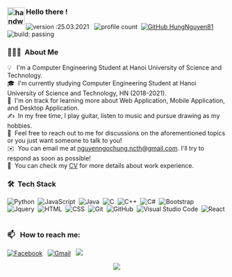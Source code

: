 
### <img alt="handwavegif" src="https://user-images.githubusercontent.com/39513876/112366216-8cfe7400-8cfe-11eb-8116-7d3dbae20e97.gif" width='40' align="left"/> Hello there !
![version :25.03.2021](https://img.shields.io/badge/version-25.03.2021-informational) &nbsp;
![profile count](https://komarev.com/ghpvc/?username=AbhishekSinghDhadwal&color=red)&nbsp;
[![GitHub HungNguyen81](https://img.shields.io/github/followers/HungNguyen81?label=follow&style=social)](https://github.com/HungNguyen81)&nbsp;
![build: passing](https://img.shields.io/badge/build-passing-success)
### 👨🏻‍💻 &nbsp;About Me

💡 &nbsp; I'm a Computer Engineering Student at Hanoi University of Science and Technology.\
🎓 &nbsp;I'm currently studying Computer Engineering Student at Hanoi University of Science and Technology, HN (2018-2021).\
🌱 &nbsp;I'm on track for learning more about Web Application, Mobile Application, and Desktop Application.\
✍️ &nbsp;In my free time, I play guitar, listen to music and pursue drawing as my hobbies.\
💬 &nbsp;Feel free to reach out to me for discussions on the aforementioned topics or you just want someone to talk to you!\
✉️ &nbsp;You can email me at nguyenngochung.ncth@gmail.com. I'll try to respond as soon as possible!\
📄 &nbsp;You can check my [CV](https://drive.google.com/file/d/10LqyB2oMqc0-UJYViXUjatiNs9bfs-H6/view?usp=sharing) for more details about work experience.


### 🛠 &nbsp;Tech Stack

![Python](https://img.shields.io/badge/-Python-05122A?style=flat&logo=python)&nbsp;
![JavaScript](https://img.shields.io/badge/-JavaScript-05122A?style=flat&logo=javascript)&nbsp;
![Java](https://img.shields.io/badge/-Java-05122A?style=flat&logo=Java&logoColor=FFA518)&nbsp;
![C](https://img.shields.io/badge/-C-05122A?style=flat&logo=C&logoColor=A8B9CC)&nbsp;
![C++](https://img.shields.io/badge/-C++-05122A?style=flat&logo=C%2B%2B&logoColor=00599C)&nbsp;
![C#](https://img.shields.io/badge/c%23-%2305122A.svg?&logo=c-sharp&logoColor=white)&nbsp;
![Bootstrap](https://img.shields.io/badge/-Bootstrap-05122A?style=flat&logo=bootstrap&logoColor=563D7C)\
![Jquery](https://img.shields.io/badge/jquery-%230769AD.svg?&logo=jquery&logoColor=white)&nbsp;
![HTML](https://img.shields.io/badge/-HTML-05122A?style=flat&logo=HTML5)&nbsp;
![CSS](https://img.shields.io/badge/-CSS-05122A?style=flat&logo=CSS3&logoColor=1572B6)&nbsp;
![Git](https://img.shields.io/badge/-Git-05122A?style=flat&logo=git)&nbsp;
![GitHub](https://img.shields.io/badge/-GitHub-05122A?style=flat&logo=github)&nbsp;
![Visual Studio Code](https://img.shields.io/badge/-Visual%20Studio%20Code-05122A?style=flat&logo=visual-studio-code&logoColor=007ACC)&nbsp;
![React](https://img.shields.io/badge/react-%2305122A.svg?&logo=react&logoColor=%2361DAFB)&nbsp;


### 📫 &nbsp; How to reach me:


<a href="https://www.facebook.com/hungnguyen.ncth/"><img alt="Facebook" src="https://img.shields.io/badge/Facebook-%231877F2.svg?&style=flat&logo=Facebook&logoColor=white"/></a> &nbsp;
<a href="mailto:nguyenngochung.ncth@gmail.com"><img alt="Gmail" src="https://img.shields.io/badge/Gmail-D14836?style=flat&logo=gmail&logoColor=white" /></a> &nbsp;
<a href="https://instagram.com/nguyen.hung81"><img src="https://img.shields.io/badge/-@abhi__1507_-E4405F?style=flat&logo=Instagram&logoColor=white"/></a> &nbsp;

<div align="center">
    <img src="https://github-readme-stats.vercel.app/api?username=HungNguyen81&show_icons=true&theme=vue-dark"/>
</div>
<!--
**HungNguyen81/HungNguyen81** is a ✨ _special_ ✨ repository because its `README.md` (this file) appears on your GitHub profile.
     <img src="https://github-readme-stats.vercel.app/api/top-langs/?username=HungNguyen81&layout=compact&theme=vue-dark&langs_count=10"/> 
Here are some ideas to get you started:

- 🔭 I’m currently working on ...
- 🌱 I’m currently learning ...
- 👯 I’m looking to collaborate on ...
- 🤔 I’m looking for help with ...
- 💬 Ask me about ...
- 📫 How to reach me: ...
- 😄 Pronouns: ...
- ⚡ Fun fact: ...
-->
